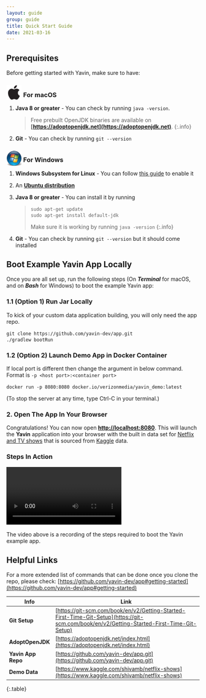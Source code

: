 ```yaml
---
layout: guide
group: guide
title: Quick Start Guide
date: 2021-03-16
---
```


## Prerequisites

Before getting started with Yavin, make sure to have:

### <img src="/assets/images/mac_icon.png" alt="mac logo" style="height: 40px; margin-bottom: -8px"> For macOS

1. **Java 8 or greater** - You can check by running ```java -version```.
    > Free prebuilt OpenJDK binaries are available on **[https://adoptopenjdk.net](https://adoptopenjdk.net)**.
    {:.info}

2. **Git** - You can check by running ```git --version```

### <img src="/assets/images/windows_icon.png" alt="windows logo" style="height: 40px; margin-bottom: -10px"> For Windows

1. **Windows Subsystem for Linux** - You can follow [this guide](https://docs.microsoft.com/en-us/windows/wsl/install-win10) to enable it
2. An [**Ubuntu distribution**](https://www.microsoft.com/store/apps/9N9TNGVNDL3Q) 
3. **Java 8 or greater** - You can install it by running
    > ```shell
    > sudo apt-get update
    > sudo apt-get install default-jdk
    > ```
    >
    > Make sure it is working by running ```java -version```
    {:.info}

4. **Git** - You can check by running ```git --version``` but it should come installed

## Boot Example Yavin App Locally

Once you are all set up, run the following steps (On ***Terminal*** for macOS, and on ***Bash*** for Windows) to boot the example Yavin app:

### 1.1 (Option 1) Run Jar Locally

To kick of your custom data application building, you will only need the app repo.

```shell
git clone https://github.com/yavin-dev/app.git
./gradlew bootRun                           
```

### 1.2 (Option 2) Launch Demo App in Docker Container

If local port is different then change the argument in below command. Format is ```-p <host port>:<container port>```

```shell
docker run -p 8080:8080 docker.io/verizonmedia/yavin_demo:latest
```

(To stop the server at any time, type Ctrl-C in your terminal.)

### 2. Open The App In Your Browser

Congratulations! You can now open **[http://localhost:8080](http://localhost:8080)**. This will launch the **Yavin** application into your browser with the built in data set for [Netflix and TV shows](https://www.kaggle.com/shivamb/netflix-shows) that is sourced from [Kaggle](https://www.kaggle.com/) data.


### Steps In Action

<video controls class="m-t-20">
  <source src="/assets/images/QS_installation_and_run.mp4" type="video/mp4">
</video>

The video above is a recording of the steps required to boot the Yavin example app.

## Helpful Links

For a more extended list of commands that can be done once you clone the repo, please check: [https://github.com/yavin-dev/app#getting-started](https://github.com/yavin-dev/app#getting-started)

| Info                     |  Link  |
|---------------------------------|--------|
| **Git Setup**  | [https://git-scm.com/book/en/v2/Getting-Started-First-Time-Git-Setup](https://git-scm.com/book/en/v2/Getting-Started-First-Time-Git-Setup) |
| **AdoptOpenJDK**  | [https://adoptopenjdk.net/index.html](https://adoptopenjdk.net/index.html) |
| **Yavin App Repo**  |  [https://github.com/yavin-dev/app.git](https://github.com/yavin-dev/app.git) |
| **Demo Data** | [https://www.kaggle.com/shivamb/netflix-shows](https://www.kaggle.com/shivamb/netflix-shows) |
{:.table}
